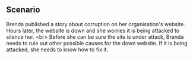 
## Scenario

Brenda published a story about corruption on her organisation&#39;s website. Hours later, the website is down and she worries it is being attacked to silence her.
&lt;br&gt;
Before she can be sure the site is under attack, Brenda needs to rule out other possible causes for the down website. If it is being attacked, she needs to know how to fix it.
